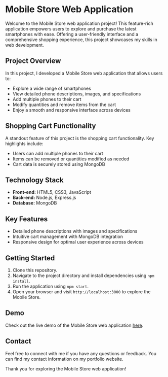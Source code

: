 # Mobile Store Web Application

Welcome to the Mobile Store web application project! This feature-rich application empowers users to explore and purchase the latest smartphones with ease. Offering a user-friendly interface and a comprehensive shopping experience, this project showcases my skills in web development.

## Project Overview

In this project, I developed a Mobile Store web application that allows users to:
- Explore a wide range of smartphones
- View detailed phone descriptions, images, and specifications
- Add multiple phones to their cart
- Modify quantities and remove items from the cart
- Enjoy a smooth and responsive interface across devices

## Shopping Cart Functionality

A standout feature of this project is the shopping cart functionality. Key highlights include:
- Users can add multiple phones to their cart
- Items can be removed or quantities modified as needed
- Cart data is securely stored using MongoDB

## Technology Stack

- **Front-end:** HTML5, CSS3, JavaScript
- **Back-end:** Node.js, Express.js
- **Database:** MongoDB

## Key Features

- Detailed phone descriptions with images and specifications
- Intuitive cart management with MongoDB integration
- Responsive design for optimal user experience across devices

## Getting Started

1. Clone this repository.
2. Navigate to the project directory and install dependencies using `npm install`.
3. Run the application using `npm start`.
4. Open your browser and visit `http://localhost:3000` to explore the Mobile Store.

## Demo

Check out the live demo of the Mobile Store web application [here](https://rockysmobiles.netlify.app).

## Contact

Feel free to connect with me if you have any questions or feedback. You can find my contact information on my portfolio website.

Thank you for exploring the Mobile Store web application!

